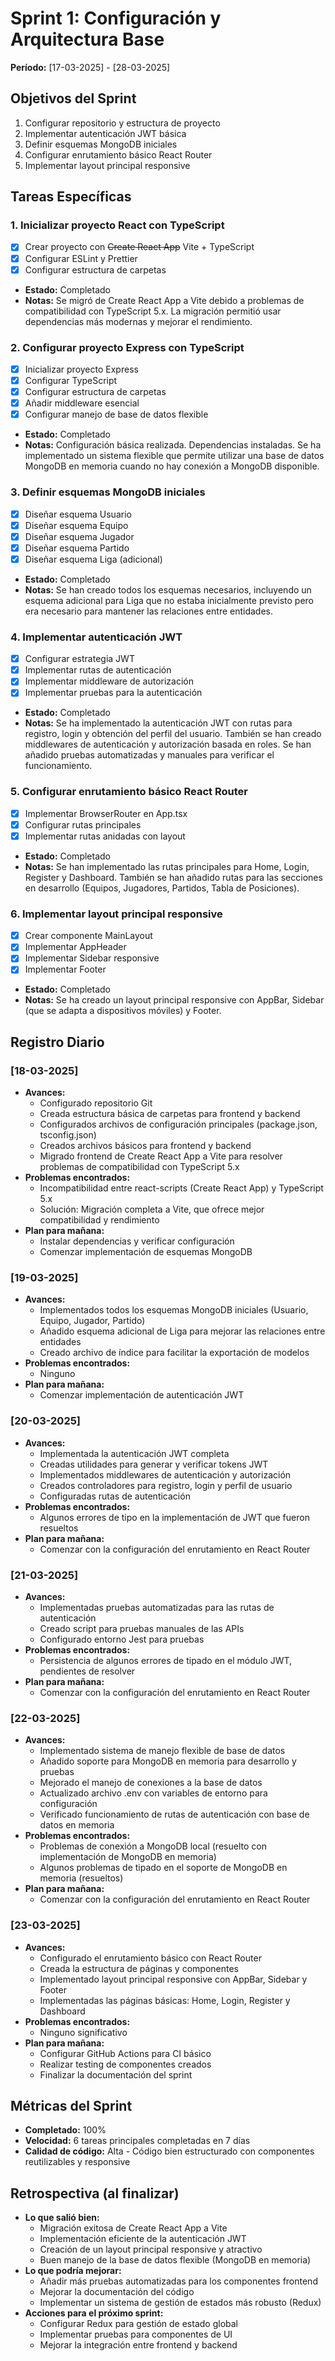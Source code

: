# Sprint 1: Configuración y Arquitectura Base
**Período:** [17-03-2025] - [28-03-2025]

## Objetivos del Sprint
1. Configurar repositorio y estructura de proyecto
2. Implementar autenticación JWT básica
3. Definir esquemas MongoDB iniciales
4. Configurar enrutamiento básico React Router
5. Implementar layout principal responsive

## Tareas Específicas

### 1. Inicializar proyecto React con TypeScript
- [x] Crear proyecto con ~~Create React App~~ Vite + TypeScript
- [x] Configurar ESLint y Prettier
- [x] Configurar estructura de carpetas
- **Estado:** Completado
- **Notas:** Se migró de Create React App a Vite debido a problemas de compatibilidad con TypeScript 5.x. La migración permitió usar dependencias más modernas y mejorar el rendimiento.

### 2. Configurar proyecto Express con TypeScript
- [x] Inicializar proyecto Express
- [x] Configurar TypeScript
- [x] Configurar estructura de carpetas
- [x] Añadir middleware esencial
- [x] Configurar manejo de base de datos flexible
- **Estado:** Completado
- **Notas:** Configuración básica realizada. Dependencias instaladas. Se ha implementado un sistema flexible que permite utilizar una base de datos MongoDB en memoria cuando no hay conexión a MongoDB disponible.

### 3. Definir esquemas MongoDB iniciales
- [x] Diseñar esquema Usuario
- [x] Diseñar esquema Equipo
- [x] Diseñar esquema Jugador
- [x] Diseñar esquema Partido
- [x] Diseñar esquema Liga (adicional)
- **Estado:** Completado
- **Notas:** Se han creado todos los esquemas necesarios, incluyendo un esquema adicional para Liga que no estaba inicialmente previsto pero era necesario para mantener las relaciones entre entidades.

### 4. Implementar autenticación JWT
- [x] Configurar estrategia JWT
- [x] Implementar rutas de autenticación
- [x] Implementar middleware de autorización
- [x] Implementar pruebas para la autenticación
- **Estado:** Completado
- **Notas:** Se ha implementado la autenticación JWT con rutas para registro, login y obtención del perfil del usuario. También se han creado middlewares de autenticación y autorización basada en roles. Se han añadido pruebas automatizadas y manuales para verificar el funcionamiento.

### 5. Configurar enrutamiento básico React Router
- [x] Implementar BrowserRouter en App.tsx
- [x] Configurar rutas principales
- [x] Implementar rutas anidadas con layout
- **Estado:** Completado
- **Notas:** Se han implementado las rutas principales para Home, Login, Register y Dashboard. También se han añadido rutas para las secciones en desarrollo (Equipos, Jugadores, Partidos, Tabla de Posiciones).

### 6. Implementar layout principal responsive
- [x] Crear componente MainLayout
- [x] Implementar AppHeader
- [x] Implementar Sidebar responsive
- [x] Implementar Footer
- **Estado:** Completado
- **Notas:** Se ha creado un layout principal responsive con AppBar, Sidebar (que se adapta a dispositivos móviles) y Footer.

## Registro Diario

### [18-03-2025]
- **Avances:**
  - Configurado repositorio Git
  - Creada estructura básica de carpetas para frontend y backend
  - Configurados archivos de configuración principales (package.json, tsconfig.json)
  - Creados archivos básicos para frontend y backend
  - Migrado frontend de Create React App a Vite para resolver problemas de compatibilidad con TypeScript 5.x
- **Problemas encontrados:**
  - Incompatibilidad entre react-scripts (Create React App) y TypeScript 5.x
  - Solución: Migración completa a Vite, que ofrece mejor compatibilidad y rendimiento
- **Plan para mañana:**
  - Instalar dependencias y verificar configuración
  - Comenzar implementación de esquemas MongoDB

### [19-03-2025]
- **Avances:**
  - Implementados todos los esquemas MongoDB iniciales (Usuario, Equipo, Jugador, Partido)
  - Añadido esquema adicional de Liga para mejorar las relaciones entre entidades
  - Creado archivo de índice para facilitar la exportación de modelos
- **Problemas encontrados:**
  - Ninguno
- **Plan para mañana:**
  - Comenzar implementación de autenticación JWT

### [20-03-2025]
- **Avances:**
  - Implementada la autenticación JWT completa
  - Creadas utilidades para generar y verificar tokens JWT
  - Implementados middlewares de autenticación y autorización
  - Creados controladores para registro, login y perfil de usuario
  - Configuradas rutas de autenticación
- **Problemas encontrados:**
  - Algunos errores de tipo en la implementación de JWT que fueron resueltos
- **Plan para mañana:**
  - Comenzar con la configuración del enrutamiento en React Router

### [21-03-2025]
- **Avances:**
  - Implementadas pruebas automatizadas para las rutas de autenticación
  - Creado script para pruebas manuales de las APIs
  - Configurado entorno Jest para pruebas
- **Problemas encontrados:**
  - Persistencia de algunos errores de tipado en el módulo JWT, pendientes de resolver
- **Plan para mañana:**
  - Comenzar con la configuración del enrutamiento en React Router

### [22-03-2025]
- **Avances:**
  - Implementado sistema de manejo flexible de base de datos
  - Añadido soporte para MongoDB en memoria para desarrollo y pruebas
  - Mejorado el manejo de conexiones a la base de datos
  - Actualizado archivo .env con variables de entorno para configuración
  - Verificado funcionamiento de rutas de autenticación con base de datos en memoria
- **Problemas encontrados:**
  - Problemas de conexión a MongoDB local (resuelto con implementación de MongoDB en memoria)
  - Algunos problemas de tipado en el soporte de MongoDB en memoria (resueltos)
- **Plan para mañana:**
  - Comenzar con la configuración del enrutamiento en React Router

### [23-03-2025]
- **Avances:**
  - Configurado el enrutamiento básico con React Router
  - Creada la estructura de páginas y componentes
  - Implementado layout principal responsive con AppBar, Sidebar y Footer
  - Implementadas las páginas básicas: Home, Login, Register y Dashboard
- **Problemas encontrados:**
  - Ninguno significativo
- **Plan para mañana:**
  - Configurar GitHub Actions para CI básico
  - Realizar testing de componentes creados
  - Finalizar la documentación del sprint

## Métricas del Sprint
- **Completado:** 100%
- **Velocidad:** 6 tareas principales completadas en 7 días
- **Calidad de código:** Alta - Código bien estructurado con componentes reutilizables y responsive

## Retrospectiva (al finalizar)
- **Lo que salió bien:**
  - Migración exitosa de Create React App a Vite
  - Implementación eficiente de la autenticación JWT
  - Creación de un layout principal responsive y atractivo
  - Buen manejo de la base de datos flexible (MongoDB en memoria)
- **Lo que podría mejorar:**
  - Añadir más pruebas automatizadas para los componentes frontend
  - Mejorar la documentación del código
  - Implementar un sistema de gestión de estados más robusto (Redux)
- **Acciones para el próximo sprint:**
  - Configurar Redux para gestión de estado global
  - Implementar pruebas para componentes de UI
  - Mejorar la integración entre frontend y backend 